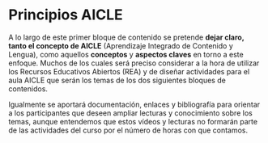# Principios AICLE

A lo largo de este primer bloque de contenido se pretende **dejar claro, tanto el concepto de AICLE** \(Aprendizaje Integrado de Contenido y Lengua\), como aquellos **conceptos** y **aspectos claves** en torno a este enfoque. Muchos de los cuales será preciso considerar a la hora de utilizar los Recursos Educativos Abiertos \(REA\) y de diseñar actividades para el aula AICLE que serán los temas de los dos siguientes bloques de contenidos.

Igualmente se aportará documentación, enlaces y bibliografía para orientar a los participantes que deseen ampliar lecturas y conocimiento sobre los temas, aunque entendemos que estos vídeos y lecturas no  formarán parte de las actividades del curso por el número de horas con que contamos.



